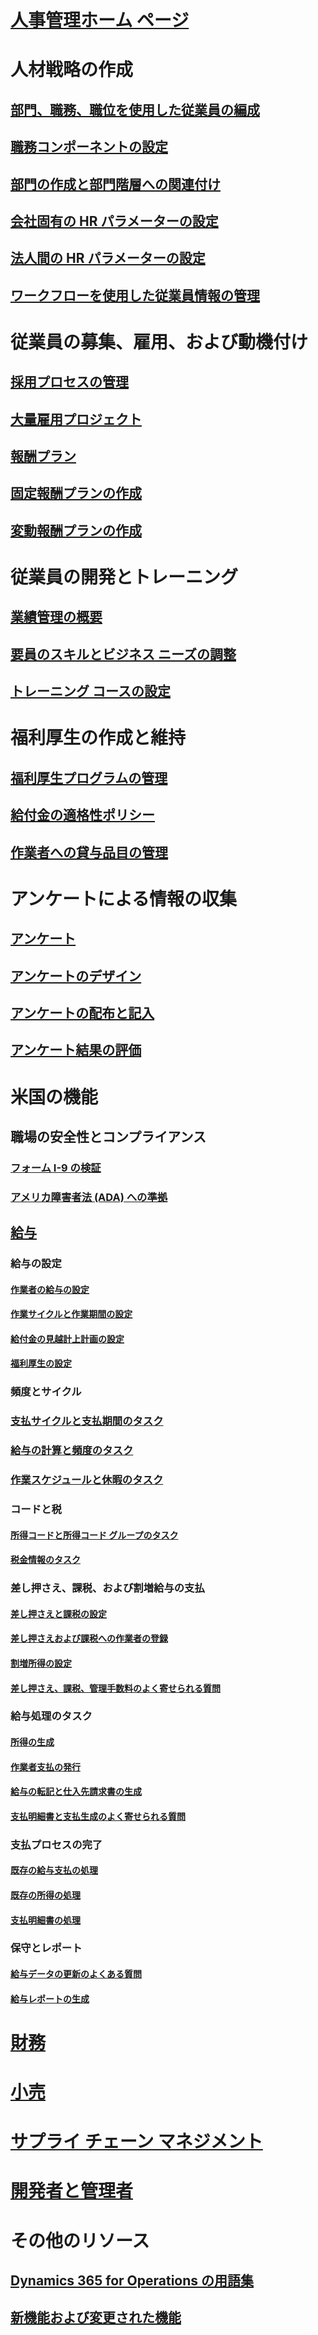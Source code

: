 # [人事管理ホーム ページ](index.md)
# 人材戦略の作成
## [部門、職務、職位を使用した従業員の編成](departments-jobs-positions.md)
## [職務コンポーネントの設定](create-job.md)
## [部門の作成と部門階層への関連付け](create-department-add-department-hierarchy.md)
## [会社固有の HR パラメーターの設定](set-up-company-specific-hr-parameters.md)
## [法人間の HR パラメーターの設定](set-up-hr-parameters-across-legal-entities.md)
## [ワークフローを使用した従業員情報の管理](workflow-manage-employee-information.md)
# 従業員の募集、雇用、および動機付け
## [採用プロセスの管理](manage-recruiting-process.md)
## [大量雇用プロジェクト](mass-hire-projects.md)
## [報酬プラン](compensation-plans.md)
## [固定報酬プランの作成](create-fixed-compensation-plans.md)
## [変動報酬プランの作成](create-variable-compensation-plans.md)
# 従業員の開発とトレーニング
## [業績管理の概要](performance-management-overview.md)
## [要員のスキルとビジネス ニーズの調整](skills.md)
## [トレーニング コースの設定](courses.md)
# 福利厚生の作成と維持
## [福利厚生プログラムの管理](manage-benefit-program.md)
## [給付金の適格性ポリシー](benefit-eligibility-policies.md)
## [作業者への貸与品目の管理](loan-items.md)
# アンケートによる情報の収集
## [アンケート](questionnaires.md)
## [アンケートのデザイン](design-questionnaires.md)
## [アンケートの配布と記入](distribute-questionnaires.md)
## [アンケート結果の評価](evaluate-questionnaire-results.md)
# 米国の機能
## 職場の安全性とコンプライアンス
### [フォーム I-9 の検証](localizations/noam-usa-form-i-9-verification.md)
### [アメリカ障害者法 (ADA) への準拠](localizations/noam-usa-comply-ada.md)
## [給与](localizations/noam-usa-payroll.md)
### 給与の設定
#### [作業者の給与の設定](localizations/noam-usa-worker-position-payroll-tasks.md)
#### [作業サイクルと作業期間の設定](localizations/noam-usa-work-cycle-work-period-tasks.md)
#### [給付金の見越計上計画の設定](localizations/noam-usa-benefit-accrual-plan-tasks.md)
#### [福利厚生の設定](localizations/noam-usa-benefit-set-up-tasks.md)
### 頻度とサイクル
### [支払サイクルと支払期間のタスク](localizations/noam-usa-pay-cycle-pay-period-tasks-sample.md)
### [給与の計算と頻度のタスク](localizations/noam-usa-payroll-calculation-frequencies-tasks.md)
### [作業スケジュールと休暇のタスク](localizations/noam-usa-work-schedule-leave-tasks.md)
### コードと税
#### [所得コードと所得コード グループのタスク](localizations/noam-usa-earning-code-group-tasks.md)
#### [税金情報のタスク](localizations/noam-usa-tax-information-tasks.md)
### 差し押さえ、課税、および割増給与の支払
#### [差し押さえと課税の設定](localizations/noam-usa-garnishment-tax-levy-set-up-tasks.md)
#### [差し押さえおよび課税への作業者の登録](localizations/noam-usa-garnishment-tax-levy-enrollment-tasks.md)
#### [割増所得の設定](localizations/noam-usa-premium-earning-setup-tasks.md)
#### [差し押さえ、課税、管理手数料のよく寄せられる質問](localizations/noam-usa-garnishment-tax-levy-administrative-fees.md)
### 給与処理のタスク
#### [所得の生成](localizations/noam-usa-earnings-generation-process.md)
#### [作業者支払の発行](localizations/noam-usa-issue-worker-payments.md)
#### [給与の転記と仕入先請求書の生成](localizations/noam-usa-post-payroll-generate-vendor-invoices.md)
#### [支払明細書と支払生成のよく寄せられる質問](localizations/noam-usa-pay-statements-payment-generation-process.md)
### 支払プロセスの完了
#### [既存の給与支払の処理](localizations/noam-usa-existing-payroll-payments.md)
#### [既存の所得の処理](localizations/noam-usa-existing-earnings.md)
#### [支払明細書の処理](localizations/noam-usa-pay-statements.md)
### 保守とレポート
#### [給与データの更新のよくある質問](localizations/noam-usa-payroll-data-updates.md)
#### [給与レポートの生成](localizations/noam-usa-generate-payroll-reports.md)

# [財務](/dynamics365/operations/financials/index)

# [小売](/dynamics365/operations/retail/index)

# [サプライ チェーン マネジメント](/dynamics365/operations/supply-chain/index)

# [開発者と管理者](/dynamics365/operations/dev-itpro/index)

# その他のリソース
## [Dynamics 365 for Operations の用語集](/dynamics365/operations/get-started/glossary?toc=/dynamics365/operations/human-resources/toc.json)
## [新機能および変更された機能](/dynamics365/operations/dev-itpro/get-started/whats-new-changed?toc=/dynamics365/operations/human-resources/toc.json)

